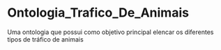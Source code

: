 # Ontologia_Trafico_De_Animais
Uma ontologia que possui como objetivo principal elencar os diferentes tipos de tráfico de animais
